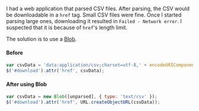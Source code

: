 I had a web application that parsed CSV files. After parsing, the CSV would be downloadable in a `href` tag. Small CSV files were fine. Once I started parsing large ones, downloading it resulted in `Failed - Network error`. I suspected that it is because of `href`'s length limit.

The solution is to use a [Blob](https://developer.mozilla.org/en/docs/Web/API/Blob).

#### Before

```javascript
var csvData = 'data:application/csv;charset=utf-8,' + encodeURIComponent(unparsed);
$('#download').attr('href', csvData);
```

#### After using Blob

```javascript
var csvData = new Blob([unparsed], { type: 'text/csv' });
$('#download').attr('href', URL.createObjectURL(csvData));
```